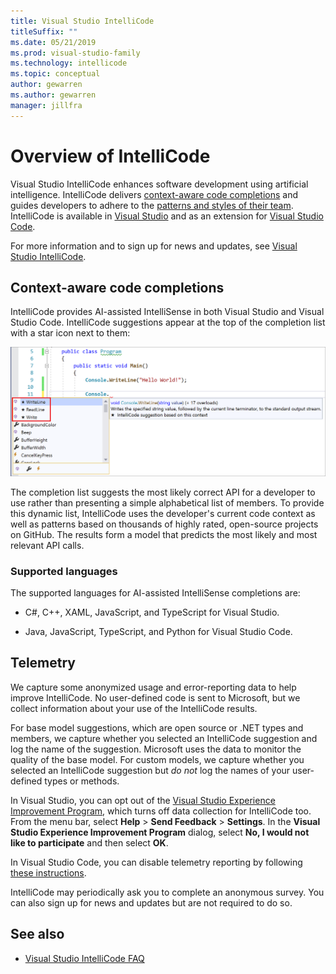 ```yaml
---
title: Visual Studio IntelliCode
titleSuffix: ""
ms.date: 05/21/2019
ms.prod: visual-studio-family
ms.technology: intellicode
ms.topic: conceptual
author: gewarren
ms.author: gewarren
manager: jillfra
---
```

# Overview of IntelliCode

Visual Studio IntelliCode enhances software development using artificial intelligence. IntelliCode delivers [context-aware code completions](#context-aware-code-completions) and guides developers to adhere to the [patterns and styles of their team](code-style-inference.md). IntelliCode is available in [Visual Studio](intellicode-visual-studio.md) and as an extension for [Visual Studio Code](intellicode-visual-studio-code.md).

For more information and to sign up for news and updates, see [Visual Studio IntelliCode](https://visualstudio.microsoft.com/services/intellicode/).

## Context-aware code completions

IntelliCode provides AI-assisted IntelliSense in both Visual Studio and Visual Studio Code. IntelliCode suggestions appear at the top of the completion list with a star icon next to them:

![Starred IntelliSense suggestions using IntelliCode in Visual Studio](media/starred-intellisense-suggestions.png)

The completion list suggests the most likely correct API for a developer to use rather than presenting a simple alphabetical list of members. To provide this dynamic list, IntelliCode uses the developer's current code context as well as patterns based on thousands of highly rated, open-source projects on GitHub. The results form a model that predicts the most likely and most relevant API calls.

### Supported languages

The supported languages for AI-assisted IntelliSense completions are:

- C#, C++, XAML, JavaScript, and TypeScript for Visual Studio.

- Java, JavaScript, TypeScript, and Python for Visual Studio Code.

## Telemetry

We capture some anonymized usage and error-reporting data to help improve IntelliCode. No user-defined code is sent to Microsoft, but we collect information about your use of the IntelliCode results.

For base model suggestions, which are open source or .NET types and members, we capture whether you selected an IntelliCode suggestion and log the name of the suggestion. Microsoft uses the data to monitor the quality of the base model. For custom models, we capture whether you selected an IntelliCode suggestion but *do not* log the names of your user-defined types or methods.

In Visual Studio, you can opt out of the [Visual Studio Experience Improvement Program](/visualstudio/ide/visual-studio-experience-improvement-program), which turns off data collection for IntelliCode too. From the menu bar, select **Help** > **Send Feedback** > **Settings**. In the **Visual Studio Experience Improvement Program** dialog, select **No, I would not like to participate** and then select **OK**.

In Visual Studio Code, you can disable telemetry reporting by following [these instructions](https://code.visualstudio.com/docs/supporting/faq#_how-to-disable-telemetry-reporting).

IntelliCode may periodically ask you to complete an anonymous survey. You can also sign up for news and updates but are not required to do so.

## See also

- [Visual Studio IntelliCode FAQ](faq.md)
